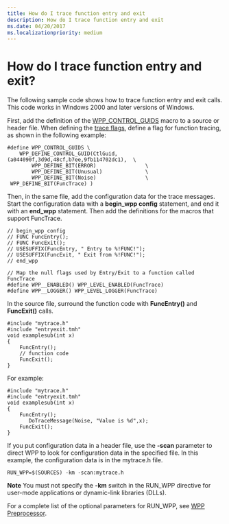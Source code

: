 ```yaml
---
title: How do I trace function entry and exit
description: How do I trace function entry and exit
ms.date: 04/20/2017
ms.localizationpriority: medium
---
```


# How do I trace function entry and exit?


The following sample code shows how to trace function entry and exit calls. This code works in Windows 2000 and later versions of Windows.

First, add the definition of the [WPP\_CONTROL\_GUIDS](/previous-versions/windows/hardware/previsioning-framework/ff556186(v=vs.85)) macro to a source or header file. When defining the [trace flags](trace-flags.md), define a flag for function tracing, as shown in the following example:

```
#define WPP_CONTROL_GUIDS \
    WPP_DEFINE_CONTROL_GUID(CtlGuid,(a044090f,3d9d,48cf,b7ee,9fb114702dc1),  \
        WPP_DEFINE_BIT(ERROR)                \
        WPP_DEFINE_BIT(Unusual)              \
        WPP_DEFINE_BIT(Noise)                \
 WPP_DEFINE_BIT(FuncTrace) )
```

Then, in the same file, add the configuration data for the trace messages. Start the configuration data with a **begin\_wpp config** statement, and end it with an **end\_wpp** statement. Then add the definitions for the macros that support FuncTrace.

```
// begin_wpp config
// FUNC FuncEntry();
// FUNC FuncExit();
// USESUFFIX(FuncEntry, " Entry to %!FUNC!");
// USESUFFIX(FuncExit, " Exit from %!FUNC!");
// end_wpp

// Map the null flags used by Entry/Exit to a function called FuncTrace
#define WPP__ENABLED() WPP_LEVEL_ENABLED(FuncTrace)
#define WPP__LOGGER() WPP_LEVEL_LOGGER(FuncTrace)
```

In the source file, surround the function code with **FuncEntry()** and **FuncExit()** calls.

```
#include "mytrace.h"
#include "entryexit.tmh"
void examplesub(int x)
{
    FuncEntry();
    // function code
    FuncExit();
}
```

For example:

```
#include "mytrace.h"
#include "entryexit.tmh"
void examplesub(int x)
{
    FuncEntry();
       DoTraceMessage(Noise, "Value is %d",x);
    FuncExit();
}
```

If you put configuration data in a header file, use the **-scan** parameter to direct WPP to look for configuration data in the specified file. In this example, the configuration data is in the mytrace.h file.

```
RUN_WPP=$(SOURCES) -km -scan:mytrace.h
```

**Note**  You must not specify the **-km** switch in the RUN\_WPP directive for user-mode applications or dynamic-link libraries (DLLs).



For a complete list of the optional parameters for RUN\_WPP, see [WPP Preprocessor](wpp-preprocessor.md).
